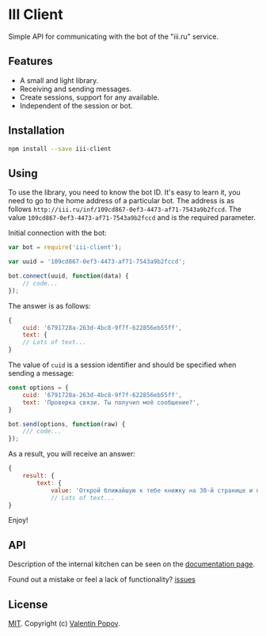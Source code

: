 # III Client
[npm-image]: https://img.shields.io/npm/v/iii-client.svg
[npm-url]: https://npmjs.org/package/iii-client

Simple API for communicating with the bot of the \"iii.ru\" service.

## Features
- A small and light library.
- Receiving and sending messages.
- Create sessions, support for any available.
- Independent of the session or bot.

## Installation
```bash
npm install --save iii-client
```

## Using
To use the library, you need to know the bot ID.
It's easy to learn it, you need to go to the home address of a particular bot.
The address is as follows `http://iii.ru/inf/109cd867-0ef3-4473-af71-7543a9b2fccd`.
The value `109cd867-0ef3-4473-af71-7543a9b2fccd` and is the required parameter.

Initial connection with the bot:
```javascript
var bot = require('iii-client');

var uuid = '109cd867-0ef3-4473-af71-7543a9b2fccd';

bot.connect(uuid, function(data) {
    // code...
});
```

The answer is as follows:
```javascript
{
    cuid: '6791728a-263d-4bc8-9f7f-622856eb55ff',
    text: {
    // Lots of text...
}
```

The value of `cuid` is a session identifier and should be specified when sending a message:
```javascript
const options = {
    cuid: '6791728a-263d-4bc8-9f7f-622856eb55ff',
    text: 'Проверка связи. Ты получил моё сообщение?',
}

bot.send(options, function(raw) {
    /// code...
});
```

As a result, you will receive an answer:
```javascript
{
    result: {
        text: {
            value: 'Открой ближайшую к тебе книжку на 30-й странице и перепечатай 13-ю строчку сверху.',
            // Lots of text...
}
```

Enjoy!

## API
Description of the internal kitchen can be seen on the [documentation page](https://valentineus.github.io/iii-client/).

Found out a mistake or feel a lack of functionality? [issues](https://github.com/valentineus/iii-client/issues)

## License
[MIT](LICENSE.md). Copyright (c) [Valentin Popov](https://valentineus.link/).